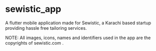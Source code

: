 # sewistic_app

A flutter mobile application made for Sewistic, a Karachi based startup providing hassle free tailoring services.

NOTE: All images, icons, names and identifiers used in the app are the copyrights of sewistic.com .

